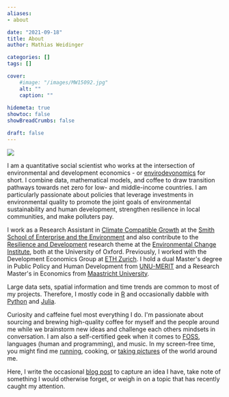 ```yaml
---
aliases:
- about

date: "2021-09-18"
title: About
author: Mathias Weidinger

categories: []
tags: []

cover:
    #image: "/images/MW15092.jpg"
    alt: ""
    caption: ""
    
hidemeta: true
showtoc: false
showBreadCrumbs: false

draft: false
---
```


![](/images/MW15025.jpg)

I am a quantitative social scientist who works at the intersection of environmental and development economics - or [envirodevonomics](https://www.aeaweb.org/articles?id=10.1257/jel.53.1.5) for short. I combine data, mathematical models, and coffee to draw transition pathways towards net zero for low- and middle-income countries. I am particularly passionate about policies that leverage investments in environmental quality to promote the joint goals of environmental sustainability and human development, strengthen resilience in local communities, and make polluters pay.

I work as a Research Assistant in [Climate Compatible Growth](https://climatecompatiblegrowth.com/) at the [Smith School of Enterprise and the Environment](https://www.smithschool.ox.ac.uk/) and also contribute to the [Resilience and Development](https://www.eci.ox.ac.uk/research/resilience-development) research theme at the [Environmental Change Institute](https://www.eci.ox.ac.uk/), both at the University of Oxford. 
Previously, I worked with the Development Economics Group at [ETH Zurich](https://dec.ethz.ch/). I hold a dual Master's degree in Public Policy and Human Development from [UNU-MERIT](https://www.merit.unu.edu/training/msc-in-public-policy-and-human-development/) and a Research Master's in Economics from [Maastricht University](https://curriculum.maastrichtuniversity.nl/education/master/master-economic-and-financial-research-track-economic-financial-research).

Large data sets, spatial information and time trends are common to most of my projects. Therefore, I mostly code in [R](https://www.r-project.org/) and occasionally dabble with [Python](https://www.python.org/) and [Julia](https://julialang.org/).

Curiosity and caffeine fuel most everything I do. I'm passionate about sourcing and brewing high-quality coffee for myself and the people around me while we brainstorm new ideas and challenge each others mindsets in conversation. I am also a self-certified geek when it comes to [FOSS](https://en.wikipedia.org/wiki/Free_and_open-source_software), languages (human and programming), and music. In my screen-free time, you might find me [running](/images/ptrun.jpg), cooking, or [taking pictures](https://www.instagram.com/el_suquito/) of the world around me.

Here, I write the occasional [blog post](/post) to capture an idea I have, take note of something I would otherwise forget, or weigh in on a topic that has recently caught my attention.
